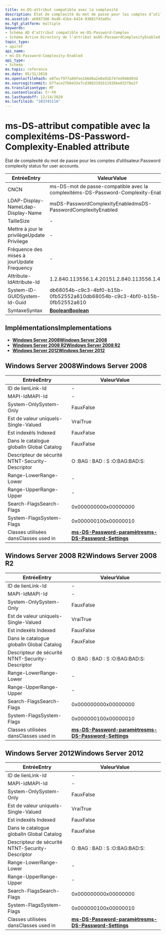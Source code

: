 ```yaml
---
title: ms-DS-attribut compatible avec la complexité
description: État de complexité du mot de passe pour les comptes d’utilisateur.
ms.assetid: a6087366-9a48-41ba-b424-93081f43a05c
ms.tgt_platform: multiple
keywords:
- Schéma AD d’attribut compatible ms-DS-Password-Complex
- Schéma Active Directory de l’attribut msDS-PasswordComplexityEnabled
topic_type:
- apiref
api_name:
- ms-DS-Password-Complexity-Enabled
api_type:
- Schema
ms.topic: reference
ms.date: 05/31/2018
ms.openlocfilehash: e8fecf97fa89fee166d6a2e0a91b747ed948d93d
ms.sourcegitcommit: b77ace27b0432e7cd3863191b11926be032fbe2f
ms.translationtype: MT
ms.contentlocale: fr-FR
ms.lasthandoff: 12/14/2020
ms.locfileid: "103745116"
---
```

# <a name="ms-ds-password-complexity-enabled-attribute"></a><span data-ttu-id="ed58c-105">ms-DS-attribut compatible avec la complexité</span><span class="sxs-lookup"><span data-stu-id="ed58c-105">ms-DS-Password-Complexity-Enabled attribute</span></span>

<span data-ttu-id="ed58c-106">État de complexité du mot de passe pour les comptes d’utilisateur.</span><span class="sxs-lookup"><span data-stu-id="ed58c-106">Password complexity status for user accounts.</span></span>



| <span data-ttu-id="ed58c-107">Entrée</span><span class="sxs-lookup"><span data-stu-id="ed58c-107">Entry</span></span> | <span data-ttu-id="ed58c-108">Valeur</span><span class="sxs-lookup"><span data-stu-id="ed58c-108">Value</span></span> |
|-------------------|--------------------------------------|
| <span data-ttu-id="ed58c-109">CN</span><span class="sxs-lookup"><span data-stu-id="ed58c-109">CN</span></span>                | <span data-ttu-id="ed58c-110">ms-DS-mot de passe-compatible avec la complexité</span><span class="sxs-lookup"><span data-stu-id="ed58c-110">ms-DS-Password-Complexity-Enabled</span></span>    |
| <span data-ttu-id="ed58c-111">LDAP-Display-Name</span><span class="sxs-lookup"><span data-stu-id="ed58c-111">Ldap-Display-Name</span></span> | <span data-ttu-id="ed58c-112">msDS-PasswordComplexityEnabled</span><span class="sxs-lookup"><span data-stu-id="ed58c-112">msDS-PasswordComplexityEnabled</span></span>       |
| <span data-ttu-id="ed58c-113">Taille</span><span class="sxs-lookup"><span data-stu-id="ed58c-113">Size</span></span>              | \-                                   |
| <span data-ttu-id="ed58c-114">Mettre à jour le privilège</span><span class="sxs-lookup"><span data-stu-id="ed58c-114">Update Privilege</span></span>  | \-                                   |
| <span data-ttu-id="ed58c-115">Fréquence des mises à jour</span><span class="sxs-lookup"><span data-stu-id="ed58c-115">Update Frequency</span></span>  | \-                                   |
| <span data-ttu-id="ed58c-116">Attribute-Id</span><span class="sxs-lookup"><span data-stu-id="ed58c-116">Attribute-Id</span></span>      | <span data-ttu-id="ed58c-117">1.2.840.113556.1.4.2015</span><span class="sxs-lookup"><span data-stu-id="ed58c-117">1.2.840.113556.1.4.2015</span></span>              |
| <span data-ttu-id="ed58c-118">System-ID-GUID</span><span class="sxs-lookup"><span data-stu-id="ed58c-118">System-Id-Guid</span></span>    | <span data-ttu-id="ed58c-119">db68054b-c9c3-4bf0-b15b-0fb52552a610</span><span class="sxs-lookup"><span data-stu-id="ed58c-119">db68054b-c9c3-4bf0-b15b-0fb52552a610</span></span> |
| <span data-ttu-id="ed58c-120">Syntaxe</span><span class="sxs-lookup"><span data-stu-id="ed58c-120">Syntax</span></span>            | [<span data-ttu-id="ed58c-121">**Boolean**</span><span class="sxs-lookup"><span data-stu-id="ed58c-121">**Boolean**</span></span>](s-boolean.md)         |



## <a name="implementations"></a><span data-ttu-id="ed58c-122">Implémentations</span><span class="sxs-lookup"><span data-stu-id="ed58c-122">Implementations</span></span>

-   [<span data-ttu-id="ed58c-123">**Windows Server 2008**</span><span class="sxs-lookup"><span data-stu-id="ed58c-123">**Windows Server 2008**</span></span>](#windows-server-2008)
-   [<span data-ttu-id="ed58c-124">**Windows Server 2008 R2**</span><span class="sxs-lookup"><span data-stu-id="ed58c-124">**Windows Server 2008 R2**</span></span>](#windows-server-2008-r2)
-   [<span data-ttu-id="ed58c-125">**Windows Server 2012**</span><span class="sxs-lookup"><span data-stu-id="ed58c-125">**Windows Server 2012**</span></span>](#windows-server-2012)

## <a name="windows-server-2008"></a><span data-ttu-id="ed58c-126">Windows Server 2008</span><span class="sxs-lookup"><span data-stu-id="ed58c-126">Windows Server 2008</span></span>



| <span data-ttu-id="ed58c-127">Entrée</span><span class="sxs-lookup"><span data-stu-id="ed58c-127">Entry</span></span> | <span data-ttu-id="ed58c-128">Valeur</span><span class="sxs-lookup"><span data-stu-id="ed58c-128">Value</span></span> |
|------------------------|-----------------------------------------------------------------------|
| <span data-ttu-id="ed58c-129">ID de lien</span><span class="sxs-lookup"><span data-stu-id="ed58c-129">Link-Id</span></span>                | \-                                                                    |
| <span data-ttu-id="ed58c-130">MAPI-Id</span><span class="sxs-lookup"><span data-stu-id="ed58c-130">MAPI-Id</span></span>                | \-                                                                    |
| <span data-ttu-id="ed58c-131">System-Only</span><span class="sxs-lookup"><span data-stu-id="ed58c-131">System-Only</span></span>            | <span data-ttu-id="ed58c-132">Faux</span><span class="sxs-lookup"><span data-stu-id="ed58c-132">False</span></span>                                                                 |
| <span data-ttu-id="ed58c-133">Est de valeur unique</span><span class="sxs-lookup"><span data-stu-id="ed58c-133">Is-Single-Valued</span></span>       | <span data-ttu-id="ed58c-134">Vrai</span><span class="sxs-lookup"><span data-stu-id="ed58c-134">True</span></span>                                                                  |
| <span data-ttu-id="ed58c-135">Est indexé</span><span class="sxs-lookup"><span data-stu-id="ed58c-135">Is Indexed</span></span>             | <span data-ttu-id="ed58c-136">Faux</span><span class="sxs-lookup"><span data-stu-id="ed58c-136">False</span></span>                                                                 |
| <span data-ttu-id="ed58c-137">Dans le catalogue global</span><span class="sxs-lookup"><span data-stu-id="ed58c-137">In Global Catalog</span></span>      | <span data-ttu-id="ed58c-138">Faux</span><span class="sxs-lookup"><span data-stu-id="ed58c-138">False</span></span>                                                                 |
| <span data-ttu-id="ed58c-139">Descripteur de sécurité NT</span><span class="sxs-lookup"><span data-stu-id="ed58c-139">NT-Security-Descriptor</span></span> | <span data-ttu-id="ed58c-140">O :BAG : BAD : S :</span><span class="sxs-lookup"><span data-stu-id="ed58c-140">O:BAG:BAD:S:</span></span>                                                          |
| <span data-ttu-id="ed58c-141">Range-Lower</span><span class="sxs-lookup"><span data-stu-id="ed58c-141">Range-Lower</span></span>            | \-                                                                    |
| <span data-ttu-id="ed58c-142">Range-Upper</span><span class="sxs-lookup"><span data-stu-id="ed58c-142">Range-Upper</span></span>            | \-                                                                    |
| <span data-ttu-id="ed58c-143">Search-Flags</span><span class="sxs-lookup"><span data-stu-id="ed58c-143">Search-Flags</span></span>           | <span data-ttu-id="ed58c-144">0x00000000</span><span class="sxs-lookup"><span data-stu-id="ed58c-144">0x00000000</span></span>                                                            |
| <span data-ttu-id="ed58c-145">System-Flags</span><span class="sxs-lookup"><span data-stu-id="ed58c-145">System-Flags</span></span>           | <span data-ttu-id="ed58c-146">0x00000010</span><span class="sxs-lookup"><span data-stu-id="ed58c-146">0x00000010</span></span>                                                            |
| <span data-ttu-id="ed58c-147">Classes utilisées dans</span><span class="sxs-lookup"><span data-stu-id="ed58c-147">Classes used in</span></span>        | [<span data-ttu-id="ed58c-148">**ms-DS-Password-paramètres**</span><span class="sxs-lookup"><span data-stu-id="ed58c-148">**ms-DS-Password-Settings**</span></span>](c-msds-passwordsettings.md)<br/> |



## <a name="windows-server-2008-r2"></a><span data-ttu-id="ed58c-149">Windows Server 2008 R2</span><span class="sxs-lookup"><span data-stu-id="ed58c-149">Windows Server 2008 R2</span></span>



| <span data-ttu-id="ed58c-150">Entrée</span><span class="sxs-lookup"><span data-stu-id="ed58c-150">Entry</span></span> | <span data-ttu-id="ed58c-151">Valeur</span><span class="sxs-lookup"><span data-stu-id="ed58c-151">Value</span></span> |
|------------------------|-----------------------------------------------------------------------|
| <span data-ttu-id="ed58c-152">ID de lien</span><span class="sxs-lookup"><span data-stu-id="ed58c-152">Link-Id</span></span>                | \-                                                                    |
| <span data-ttu-id="ed58c-153">MAPI-Id</span><span class="sxs-lookup"><span data-stu-id="ed58c-153">MAPI-Id</span></span>                | \-                                                                    |
| <span data-ttu-id="ed58c-154">System-Only</span><span class="sxs-lookup"><span data-stu-id="ed58c-154">System-Only</span></span>            | <span data-ttu-id="ed58c-155">Faux</span><span class="sxs-lookup"><span data-stu-id="ed58c-155">False</span></span>                                                                 |
| <span data-ttu-id="ed58c-156">Est de valeur unique</span><span class="sxs-lookup"><span data-stu-id="ed58c-156">Is-Single-Valued</span></span>       | <span data-ttu-id="ed58c-157">Vrai</span><span class="sxs-lookup"><span data-stu-id="ed58c-157">True</span></span>                                                                  |
| <span data-ttu-id="ed58c-158">Est indexé</span><span class="sxs-lookup"><span data-stu-id="ed58c-158">Is Indexed</span></span>             | <span data-ttu-id="ed58c-159">Faux</span><span class="sxs-lookup"><span data-stu-id="ed58c-159">False</span></span>                                                                 |
| <span data-ttu-id="ed58c-160">Dans le catalogue global</span><span class="sxs-lookup"><span data-stu-id="ed58c-160">In Global Catalog</span></span>      | <span data-ttu-id="ed58c-161">Faux</span><span class="sxs-lookup"><span data-stu-id="ed58c-161">False</span></span>                                                                 |
| <span data-ttu-id="ed58c-162">Descripteur de sécurité NT</span><span class="sxs-lookup"><span data-stu-id="ed58c-162">NT-Security-Descriptor</span></span> | <span data-ttu-id="ed58c-163">O :BAG : BAD : S :</span><span class="sxs-lookup"><span data-stu-id="ed58c-163">O:BAG:BAD:S:</span></span>                                                          |
| <span data-ttu-id="ed58c-164">Range-Lower</span><span class="sxs-lookup"><span data-stu-id="ed58c-164">Range-Lower</span></span>            | \-                                                                    |
| <span data-ttu-id="ed58c-165">Range-Upper</span><span class="sxs-lookup"><span data-stu-id="ed58c-165">Range-Upper</span></span>            | \-                                                                    |
| <span data-ttu-id="ed58c-166">Search-Flags</span><span class="sxs-lookup"><span data-stu-id="ed58c-166">Search-Flags</span></span>           | <span data-ttu-id="ed58c-167">0x00000000</span><span class="sxs-lookup"><span data-stu-id="ed58c-167">0x00000000</span></span>                                                            |
| <span data-ttu-id="ed58c-168">System-Flags</span><span class="sxs-lookup"><span data-stu-id="ed58c-168">System-Flags</span></span>           | <span data-ttu-id="ed58c-169">0x00000010</span><span class="sxs-lookup"><span data-stu-id="ed58c-169">0x00000010</span></span>                                                            |
| <span data-ttu-id="ed58c-170">Classes utilisées dans</span><span class="sxs-lookup"><span data-stu-id="ed58c-170">Classes used in</span></span>        | [<span data-ttu-id="ed58c-171">**ms-DS-Password-paramètres**</span><span class="sxs-lookup"><span data-stu-id="ed58c-171">**ms-DS-Password-Settings**</span></span>](c-msds-passwordsettings.md)<br/> |



## <a name="windows-server-2012"></a><span data-ttu-id="ed58c-172">Windows Server 2012</span><span class="sxs-lookup"><span data-stu-id="ed58c-172">Windows Server 2012</span></span>



| <span data-ttu-id="ed58c-173">Entrée</span><span class="sxs-lookup"><span data-stu-id="ed58c-173">Entry</span></span> | <span data-ttu-id="ed58c-174">Valeur</span><span class="sxs-lookup"><span data-stu-id="ed58c-174">Value</span></span> |
|------------------------|-----------------------------------------------------------------------|
| <span data-ttu-id="ed58c-175">ID de lien</span><span class="sxs-lookup"><span data-stu-id="ed58c-175">Link-Id</span></span>                | \-                                                                    |
| <span data-ttu-id="ed58c-176">MAPI-Id</span><span class="sxs-lookup"><span data-stu-id="ed58c-176">MAPI-Id</span></span>                | \-                                                                    |
| <span data-ttu-id="ed58c-177">System-Only</span><span class="sxs-lookup"><span data-stu-id="ed58c-177">System-Only</span></span>            | <span data-ttu-id="ed58c-178">Faux</span><span class="sxs-lookup"><span data-stu-id="ed58c-178">False</span></span>                                                                 |
| <span data-ttu-id="ed58c-179">Est de valeur unique</span><span class="sxs-lookup"><span data-stu-id="ed58c-179">Is-Single-Valued</span></span>       | <span data-ttu-id="ed58c-180">Vrai</span><span class="sxs-lookup"><span data-stu-id="ed58c-180">True</span></span>                                                                  |
| <span data-ttu-id="ed58c-181">Est indexé</span><span class="sxs-lookup"><span data-stu-id="ed58c-181">Is Indexed</span></span>             | <span data-ttu-id="ed58c-182">Faux</span><span class="sxs-lookup"><span data-stu-id="ed58c-182">False</span></span>                                                                 |
| <span data-ttu-id="ed58c-183">Dans le catalogue global</span><span class="sxs-lookup"><span data-stu-id="ed58c-183">In Global Catalog</span></span>      | <span data-ttu-id="ed58c-184">Faux</span><span class="sxs-lookup"><span data-stu-id="ed58c-184">False</span></span>                                                                 |
| <span data-ttu-id="ed58c-185">Descripteur de sécurité NT</span><span class="sxs-lookup"><span data-stu-id="ed58c-185">NT-Security-Descriptor</span></span> | <span data-ttu-id="ed58c-186">O :BAG : BAD : S :</span><span class="sxs-lookup"><span data-stu-id="ed58c-186">O:BAG:BAD:S:</span></span>                                                          |
| <span data-ttu-id="ed58c-187">Range-Lower</span><span class="sxs-lookup"><span data-stu-id="ed58c-187">Range-Lower</span></span>            | \-                                                                    |
| <span data-ttu-id="ed58c-188">Range-Upper</span><span class="sxs-lookup"><span data-stu-id="ed58c-188">Range-Upper</span></span>            | \-                                                                    |
| <span data-ttu-id="ed58c-189">Search-Flags</span><span class="sxs-lookup"><span data-stu-id="ed58c-189">Search-Flags</span></span>           | <span data-ttu-id="ed58c-190">0x00000000</span><span class="sxs-lookup"><span data-stu-id="ed58c-190">0x00000000</span></span>                                                            |
| <span data-ttu-id="ed58c-191">System-Flags</span><span class="sxs-lookup"><span data-stu-id="ed58c-191">System-Flags</span></span>           | <span data-ttu-id="ed58c-192">0x00000010</span><span class="sxs-lookup"><span data-stu-id="ed58c-192">0x00000010</span></span>                                                            |
| <span data-ttu-id="ed58c-193">Classes utilisées dans</span><span class="sxs-lookup"><span data-stu-id="ed58c-193">Classes used in</span></span>        | [<span data-ttu-id="ed58c-194">**ms-DS-Password-paramètres**</span><span class="sxs-lookup"><span data-stu-id="ed58c-194">**ms-DS-Password-Settings**</span></span>](c-msds-passwordsettings.md)<br/> |



 

 





